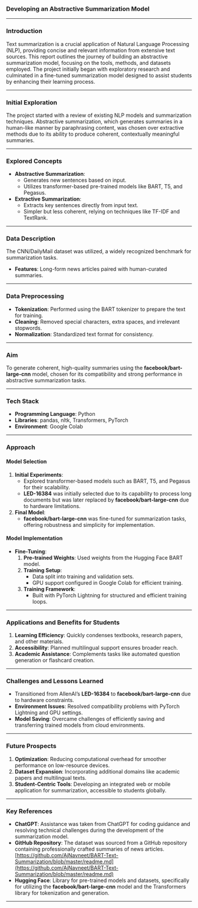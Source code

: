 ### Developing an Abstractive Summarization Model

---

### **Introduction**
Text summarization is a crucial application of Natural Language Processing (NLP), providing concise and relevant information from extensive text sources. This report outlines the journey of building an abstractive summarization model, focusing on the tools, methods, and datasets employed. The project initially began with exploratory research and culminated in a fine-tuned summarization model designed to assist students by enhancing their learning process.

---

### **Initial Exploration**
The project started with a review of existing NLP models and summarization techniques. Abstractive summarization, which generates summaries in a human-like manner by paraphrasing content, was chosen over extractive methods due to its ability to produce coherent, contextually meaningful summaries.

---

### **Explored Concepts**
- **Abstractive Summarization**:
  - Generates new sentences based on input.
  - Utilizes transformer-based pre-trained models like BART, T5, and Pegasus.
- **Extractive Summarization**:
  - Extracts key sentences directly from input text.
  - Simpler but less coherent, relying on techniques like TF-IDF and TextRank.

---

### **Data Description**
The CNN/DailyMail dataset was utilized, a widely recognized benchmark for summarization tasks.
- **Features**: Long-form news articles paired with human-curated summaries.

---

### **Data Preprocessing**
- **Tokenization**: Performed using the BART tokenizer to prepare the text for training.
- **Cleaning**: Removed special characters, extra spaces, and irrelevant stopwords.
- **Normalization**: Standardized text format for consistency.

---

### **Aim**
To generate coherent, high-quality summaries using the **facebook/bart-large-cnn** model, chosen for its compatibility and strong performance in abstractive summarization tasks.

---

### **Tech Stack**
- **Programming Language**: Python
- **Libraries**: pandas, nltk, Transformers, PyTorch
- **Environment**: Google Colab

---

### **Approach**

#### **Model Selection**
1. **Initial Experiments**:
   - Explored transformer-based models such as BART, T5, and Pegasus for their scalability.
   - **LED-16384** was initially selected due to its capability to process long documents but was later replaced by **facebook/bart-large-cnn** due to hardware limitations.
2. **Final Model**:
   - **facebook/bart-large-cnn** was fine-tuned for summarization tasks, offering robustness and simplicity for implementation.

#### **Model Implementation**
- **Fine-Tuning**:
  1. **Pre-trained Weights**: Used weights from the Hugging Face BART model.
  2. **Training Setup**:
     - Data split into training and validation sets.
     - GPU support configured in Google Colab for efficient training.
  3. **Training Framework**:
     - Built with PyTorch Lightning for structured and efficient training loops.

---

### **Applications and Benefits for Students**
1. **Learning Efficiency**: Quickly condenses textbooks, research papers, and other materials.
2. **Accessibility**: Planned multilingual support ensures broader reach.
3. **Academic Assistance**: Complements tasks like automated question generation or flashcard creation.

---

### **Challenges and Lessons Learned**
- Transitioned from AllenAI’s **LED-16384** to **facebook/bart-large-cnn** due to hardware constraints.
- **Environment Issues**: Resolved compatibility problems with PyTorch Lightning and GPU settings.
- **Model Saving**: Overcame challenges of efficiently saving and transferring trained models from cloud environments.

---

### **Future Prospects**
1. **Optimization**: Reducing computational overhead for smoother performance on low-resource devices.
2. **Dataset Expansion**: Incorporating additional domains like academic papers and multilingual texts.
3. **Student-Centric Tools**: Developing an integrated web or mobile application for summarization, accessible to students globally.

---

### **Key References**
- **ChatGPT**: Assistance was taken from ChatGPT for coding guidance and resolving technical challenges during the development of the summarization model.
- **GitHub Repository**: The dataset was sourced from a GitHub repository containing professionally crafted summaries of news articles.  
  [https://github.com/AjNavneet/BART-Text-Summarization/blob/master/readme.md](https://github.com/AjNavneet/BART-Text-Summarization/blob/master/readme.md)
- **Hugging Face**: Library for pre-trained models and datasets, specifically for utilizing the **facebook/bart-large-cnn** model and the Transformers library for tokenization and generation.

--- 